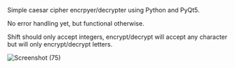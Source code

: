 Simple caesar cipher encrpyer/decrypter using Python and PyQt5.

No error handling yet, but functional otherwise.

Shift should only accept integers, encrypt/decrypt will accept any character but will only encrypt/decrypt letters.

![Screenshot (75)](https://user-images.githubusercontent.com/70390415/119723040-04559e80-be3b-11eb-92cb-bc966ff903e9.png)
